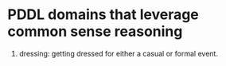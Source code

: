 # PDDL domains that leverage common sense reasoning
1. dressing: getting dressed for either a casual or formal event.
